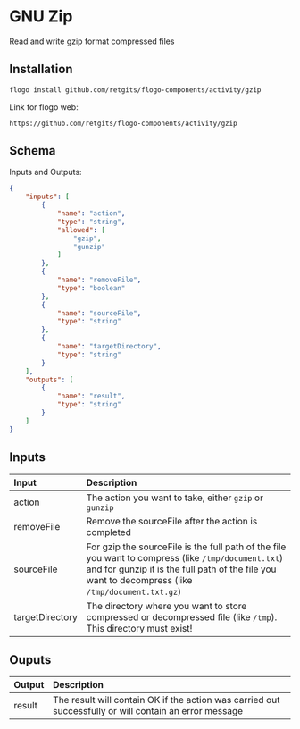# GNU Zip

Read and write gzip format compressed files

## Installation

```bash
flogo install github.com/retgits/flogo-components/activity/gzip
```
Link for flogo web:
```
https://github.com/retgits/flogo-components/activity/gzip
```

## Schema
Inputs and Outputs:

```json
{
    "inputs": [
        {
            "name": "action",
            "type": "string",
            "allowed": [
                "gzip",
                "gunzip"
            ]
        },
        {
            "name": "removeFile",
            "type": "boolean"
        },
        {
            "name": "sourceFile",
            "type": "string"
        },
        {
            "name": "targetDirectory",
            "type": "string"
        }
    ],
    "outputs": [
        {
            "name": "result",
            "type": "string"
        }
    ]
}
```
## Inputs
| Input           | Description    |
|:----------------|:---------------|
| action          | The action you want to take, either `gzip` or `gunzip` |
| removeFile      | Remove the sourceFile after the action is completed |
| sourceFile      | For gzip the sourceFile is the full path of the file you want to compress (like `/tmp/document.txt`) and for gunzip it is the full path of the file you want to decompress (like `/tmp/document.txt.gz`) |
| targetDirectory | The directory where you want to store compressed or decompressed file (like `/tmp`). This directory must exist! |

## Ouputs
| Output    | Description    |
|:----------|:---------------|
| result    | The result will contain OK if the action was carried out successfully or will contain an error message |